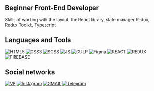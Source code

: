 

## Beginner Front-End Developer
Skills of working with the layout, the React library, state manager Redux, Redux Toolkit, Typescript

## Languages and Tools

![HTML5](https://img.shields.io/badge/-HTML-black?style=for-the-badge&logo=HTML5&logoColor=red)
![CSS3](https://img.shields.io/badge/-CSS-black?style=for-the-badge&logo=CSS3&logoColor=blue)
![SCSS](https://img.shields.io/badge/-SCSS-black?style=for-the-badge&logo=SASS&logoColor=pink)
![JS](https://img.shields.io/badge/-JavaScript-black?style=for-the-badge&logo=CSS3&logoColor=yellow)
![GULP](https://img.shields.io/badge/-GULP-black?style=for-the-badge&logo=GULP&logoColor=red)
![Figma](https://img.shields.io/badge/-Figma-black?style=for-the-badge&logo=Figma&logoColor=orange)
![REACT](https://img.shields.io/badge/-React-black?style=for-the-badge&logo=React&logoColor=blue)
![REDUX](https://img.shields.io/badge/-Redux-black?style=for-the-badge&logo=Redux&logoColor=violet)
![FIREBASE](https://img.shields.io/badge/-Firebase-black?style=for-the-badge&logo=Firebase&logoColor=orange)



## Social networks

[![VK](https://img.shields.io/badge/-VK-black?style=for-the-badge&logo=VK&logoColor=blue)](https://vk.com/zosik_667)
[![Instagram](https://img.shields.io/badge/-Instagram-black?style=for-the-badge&logo=instagram&logoColor=blueviolet)](https://www.instagram.com/ego0or_/)
[![GMAIL](https://img.shields.io/badge/-GMAIL-black?style=for-the-badge&logo=GMAIL&logoColor=red)]()
[![Telegram](https://img.shields.io/badge/-Telegram-black?style=for-the-badge&logo=Telegram&logoColor=blue)](https://t.me/fck_roflan)

